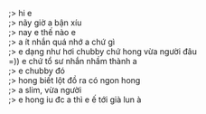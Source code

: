 ;> hi e<br>
;> nãy giờ a bận xíu<br>
;> nay e thế nào e<br>
;> a ít nhắn quá nhớ a chứ gì<br>
;> e dạng như hơi chubby chứ hong vừa người đâu<br>
=)) e chứ tổ sư nhắn nhầm thành a<br>
;> e chubby đó<br>
;> hong biết lột đồ ra có ngon hong<br>
;> a slim, vừa người<br>
;> e hong iu đc a thì e ế tới già lun à
